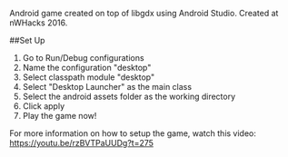 Android game created on top of libgdx using Android Studio.
Created at nWHacks 2016.

##Set Up
1. Go to Run/Debug configurations
2. Name the configuration "desktop"
3. Select classpath module "desktop"
4. Select "Desktop Launcher" as the main class
5. Select the android assets folder as the working directory
6. Click apply
7. Play the game now!

For more information on how to setup the game, watch this video:
https://youtu.be/rzBVTPaUUDg?t=275

